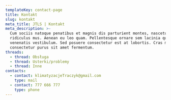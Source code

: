 ```yaml
---
templateKey: contact-page
title: Kontakt
slug: kontakt
meta_title: JTLS | Kontakt
meta_description: >-
  Cum sociis natoque penatibus et magnis dis parturient montes, nascetur
  ridiculus mus. Aenean eu leo quam. Pellentesque ornare sem lacinia quam
  venenatis vestibulum. Sed posuere consectetur est at lobortis. Cras mattis
  consectetur purus sit amet fermentum.
threads:
  - thread: Obsługa
  - thread: Usterki/problemy
  - thread: Inne
contacts:
  - contact: klimatyzacjeTraczyk@gmail.com
    type: mail
  - contact: 777 666 777
    type: phone
---
```

